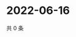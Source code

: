 # 2022-06-16

共 0 条

<!-- BEGIN WEIBO -->
<!-- 最后更新时间 Thu Jun 16 2022 21:33:36 GMT+0800 (China Standard Time) -->

<!-- END WEIBO -->
